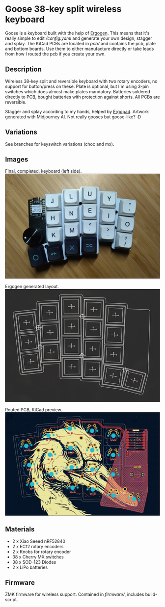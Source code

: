 # Goose  38-key split wireless keyboard
Goose is a keyboard built with the help of [Ergogen](https://github.com/ergogen/ergogen).
This means that it's really simple to edit */config.yaml* and generate your own design, stagger and splay.
The KiCad PCBs are located in *pcb/* and contains the pcb, plate and bottom boards.
Use them to either manufacture directly or take leads from how I routed the pcb if you create your own. 

## Description
Wireless 38-key split and reversible keyboard with two rotary encoders, no support for button/press on these.
Plate is optional, but I'm using 3-pin switches which does almost make plates mandatory.
Batteries soldered directly to PCB, bought batteries with protection against shorts.
All PCBs are reversible.

Stagger and splay according to my hands, helped by [Ergopad](https://pashutk.com/ergopad/).
Artwork generated with Midjourney AI. Not really gooses but goose-like? :D

## Variations
See branches for keyswitch variations (choc and mx).

## Images
Final, completed, keyboard (left side).
![Goose completed, right side](img/goose_split_right.png)

Ergogen generated layout.
![Ergogen](img/ergogen_preview.png)

Routed PCB, KiCad preview.
![KiCad routed PCB](img/goose_pcb_routed.png)

## Materials
- 2 x Xiao Seeed nRF52840
- 2 x EC12 rotary encoders
- 2 x Knobs for rotary encoder
- 38 x Cherry MX switches
- 38 x SOD-123 Diodes
- 2 x LiPo batteries

## Firmware
ZMK firmware for wireless support. Contained in *firmware/*, includes build-script.
